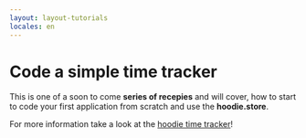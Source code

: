 ```yaml
---
layout: layout-tutorials
locales: en
---
```


# Code a simple time tracker

This is one of a soon to come **series of recepies** and will cover, how to start to code your first application from scratch and use the **hoodie.store**.

For more information take a look at the <a href ="https://github.com/zoepage/hoodie-timetracking" target="_blank">hoodie time tracker</a>!
